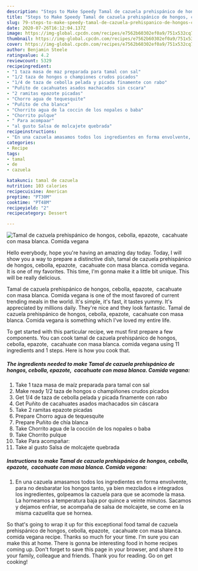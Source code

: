 ```yaml
---
description: "Steps to Make Speedy Tamal de cazuela prehispánico de hongos, cebolla, epazote,  cacahuate con masa blanca. Comida vegana"
title: "Steps to Make Speedy Tamal de cazuela prehispánico de hongos, cebolla, epazote,  cacahuate con masa blanca. Comida vegana"
slug: 79-steps-to-make-speedy-tamal-de-cazuela-prehispanico-de-hongos-cebolla-epazote-cacahuate-con-masa-blanca-comida-vegana
date: 2020-07-26T16:12:04.137Z
image: https://img-global.cpcdn.com/recipes/e7562b60302ef0a9/751x532cq70/tamal-de-cazuela-prehispanico-de-hongos-cebolla-epazote-cacahuate-con-masa-blanca-comida-vegana-foto-principal.jpg
thumbnail: https://img-global.cpcdn.com/recipes/e7562b60302ef0a9/751x532cq70/tamal-de-cazuela-prehispanico-de-hongos-cebolla-epazote-cacahuate-con-masa-blanca-comida-vegana-foto-principal.jpg
cover: https://img-global.cpcdn.com/recipes/e7562b60302ef0a9/751x532cq70/tamal-de-cazuela-prehispanico-de-hongos-cebolla-epazote-cacahuate-con-masa-blanca-comida-vegana-foto-principal.jpg
author: Benjamin Steele
ratingvalue: 4.2
reviewcount: 5329
recipeingredient:
- "1 taza masa de maz preparada para tamal con sal"
- "1/2 taza de hongos o championes crudos picados"
- "1/4 de taza de cebolla pelada y picada finamente con rabo"
- "Puñito de cacahuates asados machacados sin cscara"
- "2 ramitas epazote picadas"
- "Chorro agua de tequesquite"
- "Puñito de cha blanca"
- "Chorrito agua de la coccin de los nopales o baba"
- "Chorrito pulque"
- " Para acompaar"
- "al gusto Salsa de molcajete quebrada"
recipeinstructions:
- "En una cazuela amasamos todos los ingredientes en forma envolvente, para no desbaratar los hongos tanto, ya bien mezclados e integrados los ingredientes, golpeamos la cazuela para que se acomode la masa. La horneamos a temperatura baja por quince a veinte minutos. Sacamos y dejamos enfriar, se acompaña de salsa de molcajete, se come en la misma cazuelita que se hornea."
categories:
- Recipe
tags:
- tamal
- de
- cazuela

katakunci: tamal de cazuela 
nutrition: 103 calories
recipecuisine: American
preptime: "PT30M"
cooktime: "PT48M"
recipeyield: "2"
recipecategory: Dessert

---
```



![Tamal de cazuela prehispánico de hongos, cebolla, epazote,  cacahuate con masa blanca. Comida vegana](https://img-global.cpcdn.com/recipes/e7562b60302ef0a9/751x532cq70/tamal-de-cazuela-prehispanico-de-hongos-cebolla-epazote-cacahuate-con-masa-blanca-comida-vegana-foto-principal.jpg)

Hello everybody, hope you're having an amazing day today. Today, I will show you a way to prepare a distinctive dish, tamal de cazuela prehispánico de hongos, cebolla, epazote,  cacahuate con masa blanca. comida vegana. It is one of my favorites. This time, I'm gonna make it a little bit unique. This will be really delicious.

Tamal de cazuela prehispánico de hongos, cebolla, epazote,  cacahuate con masa blanca. Comida vegana is one of the most favored of current trending meals in the world. It's simple, it's fast, it tastes yummy. It's appreciated by millions daily. They're nice and they look fantastic. Tamal de cazuela prehispánico de hongos, cebolla, epazote,  cacahuate con masa blanca. Comida vegana is something which I've loved my entire life.




To get started with this particular recipe, we must first prepare a few components. You can cook tamal de cazuela prehispánico de hongos, cebolla, epazote,  cacahuate con masa blanca. comida vegana using 11 ingredients and 1 steps. Here is how you cook that.

<!--inarticleads1-->

##### The ingredients needed to make Tamal de cazuela prehispánico de hongos, cebolla, epazote,  cacahuate con masa blanca. Comida vegana:

1. Take 1 taza masa de maíz preparada para tamal con sal
1. Make ready 1/2 taza de hongos o champiñones crudos picados
1. Get 1/4 de taza de cebolla pelada y picada finamente con rabo
1. Get Puñito de cacahuates asados machacados sin cáscara
1. Take 2 ramitas epazote picadas
1. Prepare Chorro agua de tequesquite
1. Prepare Puñito de chía blanca
1. Take Chorrito agua de la cocción de los nopales o baba
1. Take Chorrito pulque
1. Take  Para acompañar:
1. Take al gusto Salsa de molcajete quebrada




<!--inarticleads2-->

##### Instructions to make Tamal de cazuela prehispánico de hongos, cebolla, epazote,  cacahuate con masa blanca. Comida vegana:

1. En una cazuela amasamos todos los ingredientes en forma envolvente, para no desbaratar los hongos tanto, ya bien mezclados e integrados los ingredientes, golpeamos la cazuela para que se acomode la masa. La horneamos a temperatura baja por quince a veinte minutos. Sacamos y dejamos enfriar, se acompaña de salsa de molcajete, se come en la misma cazuelita que se hornea.




So that's going to wrap it up for this exceptional food tamal de cazuela prehispánico de hongos, cebolla, epazote,  cacahuate con masa blanca. comida vegana recipe. Thanks so much for your time. I'm sure you can make this at home. There is gonna be interesting food in home recipes coming up. Don't forget to save this page in your browser, and share it to your family, colleague and friends. Thank you for reading. Go on get cooking!
